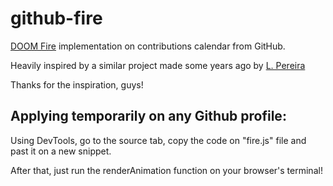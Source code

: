 # github-fire
 
[DOOM Fire](https://github.com/filipedeschamps/doom-fire-algorithm) implementation on contributions calendar from GitHub.

Heavily inspired by a similar project made some years ago by [L. Pereira](https://github.com/lpereira)

Thanks for the inspiration, guys!

## Applying temporarily on any Github  profile:

Using DevTools, go to the source tab, copy the code on "fire.js" file and past it on a new snippet.

After that, just run the renderAnimation function on your browser's terminal!
